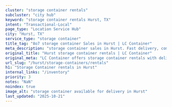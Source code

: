 ```yaml
---
cluster: "storage container rentals"
subcluster: "city hub"
keyword: "storage container rentals Hurst, TX"
intent: "Transactional-Local"
page_type: "Location Service Hub"
city: "Hurst, TX"
service_type: "storage container"
title_tag: "8o7 storage container Sales in Hurst | LC Container"
meta_description: "storage container sales in Hurst. Fast delivery, competitive pricing. Serving storage containers area. Quote ID: AL4. Call (214) 524-4168 for your free quote today."
original_title: "Hurst storage container rentals | LC Container"
original_meta: "LC Container offers storage container rentals with delivery in Hurst, TX. Local. Fast quotes. Since 2003."
url_slug: "/hurst/storage-containers/rentals"
h1: "Storage Container rentals in Hurst"
internal_links: "/inventory"
priority: 3
notes: "NaN"
noindex: true
image_alt: "storage container available for delivery in Hurst"
last_updated: "2025-10-21"
---
```


<!-- TODO: Add unique city/inventory copy, images, and internal links here. -->
